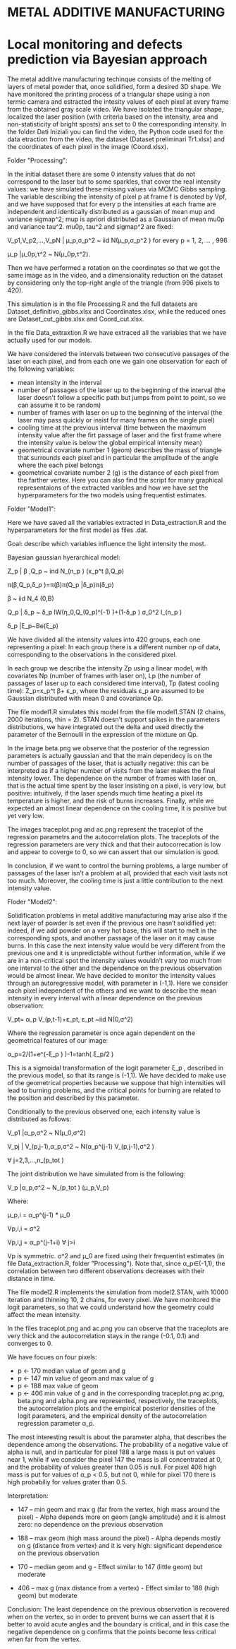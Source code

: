 # METAL ADDITIVE MANUFACTURING
# Local monitoring and defects prediction via Bayesian approach

The metal additive manufacturing techinque consists of the melting of layers of metal powder that, once solidified, form a desired 3D shape. We have monitored the printing process of a triangular shape using a non termic camera and estracted the intesity values of each pixel at every frame from the obtained gray scale video. We have isolated the triangular shape, localized the laser position (with criteria based on the intensity, area and non-statisticity of bright sposts) ans set to 0 the corresponding intensity.
In the folder Dati Iniziali you can find the video, the Python code used for the data etraction from the video, the dataset (Dataset preliminari Tr1.xlsx) and the coordinates of each pixel in the image (Coord.xlsx).

Folder "Processing":

In the initial dataset there are some 0 intensity values that do not correspond to the laser but to some sparkles, that cover the real intensity values: we have simulated these missing values via MCMC Gibbs sampling.
The variable describing the intensity of pixel p at frame f is denoted by Vpf, and we have supposed that for every p the intensities at each frame are independent and identically distributed as a gaussian of mean mup and variance sigmap^2; mup is apriori distributed as a Gaussian of mean mu0p and variance tau^2. mu0p, tau^2 and sigmap^2 are fixed:

V_p1,V_p2,…,V_pN |  μ_p,σ_p^2  ~ iid N(μ_p,σ_p^2 ) for every p = 1, 2, ... , 996

μ_p |μ_0p,τ^2  ~ N(μ_0p,τ^2).

Then we have performed a rotation on the coordinates so that we got the same image as in the video, and a dimensionality reduction on the dataset by considering only the top-right angle of the triangle (from 996 pixels to 420).

This simulation is in the file Processing.R and the full datasets are Dataset_definitivo_gibbs.xlsx and Coordinates.xlsx, while the reduced ones are Dataset_cut_gibbs.xlsx and Coord_cut.xlsx.

In the file Data_extraxtion.R we have extraced all the variables that we have actually used for our models.

We have considered the intervals between two consecutive passages of the laser on each pixel, and from each one we gain one observation for each of the following variables:
- mean intensity in the interval
- number of passages of the laser up to the beginning of the interval (the laser doesn't follow a specific path but jumps from point to point, so we can assume it to be random)
- number of frames with laser on up to the beginning of the interval (the laser may pass quickly or insist for many frames on the single pixel)
- cooling time at the previous interval (time between the maximum intensity value after the firt passage of laser and the first frame where the intensity value is below the global empirical intensity mean)
- geometrical covariate number 1 (geom) describes the mass of triangle that surrounds each pixel and in particular the amplitude of the angle where the each pixel belongs
- geometrical covariate number 2 (g) is the distance of each pixel from the farther vertex.
Here you can also find the script for many graphical representaions of the extracted varibles and how we have set the hyperparameters for the two models using frequentist estimates.

Folder "Model1":

Here we have saved all the variables extracted in Data_extraction.R and the hyperparameters for the first model as files .dat.


Goal: describe which variables influence the light intensity the most.

Bayesian gaussian hyerarchical model:

Z_p | β ,Q_p   ~ ind N_(n_p ) (x_p^t β,Q_p)

π(β,Q_p,δ_p )=π(β)π(Q_p |δ_p)π(δ_p)

β ~ iid N_4 (0,B)

Q_p | δ_p  ~ δ_p IW(η_0,Q_(0_p)^(-1) )+(1-δ_p ) σ_0^2 I_(n_p )

δ_p |ξ_p~Be(ξ_p)

We have divided all the intensity values into 420 groups, each one representing a pixel:
In each group there is a different number np of data, corresponding to the observations in the considered pixel.

In each group we describe the intensity Zp using a linear model, with covariates Np (number of frames with laser on), Lp (the number of passages of laser up to each considered time interval), Tp (latest cooling time): Z_p=x_p^t β+ ε_p, where the residuals ε_p are assumed to be Gaussian distributed with mean 0 and covariance Qp.

The file model1.R simulates this model from the file model1.STAN (2 chains, 2000 iterations, thin = 2).
STAN doesn’t support spikes in the parameters distributions, we have integrated out the delta and used directly the parameter of the Bernoulli in the expression of the mixture on Qp.

In the image beta.png we observe that the posterior of the regression parameters is actually gaussian and that the main dependecy is on the number of passages of the laser, that is actually negative: this can be interpreted as if a higher number of visits from the laser makes the final intensity lower. The dependence on the number of frames with laser on, that is the actual time spent by the laser insisting on a pixel, is very low, but positive: intuitively, if the laser spends much time heating a pixel its temperature is higher, and the risk of burns increases. Finally, while we expected an almost linear dependence on the cooling time, it is positive but yet very low.

The images traceplot.png and ac.png represent the traceplot of the regression parametrs and the autocorrelation plots. The traceplots of the regression parameters are very thick and that their autocorrecation is low and appear to coverge to 0, so we can assert that our simulation is good.

In conclusion, if we want to control the burning problems, a large number of passages of the laser isn’t a problem at all, provided that each visit lasts not too much. Moreover, the cooling time is just a little contribution to the next intensity value.


Floder "Model2":

Solidification problems in metal additive manufacturing may arise also if the next layer of powder Is set even if the previous one hasn’t solidified yet: indeed, if we add powder on a very hot base, this will start to melt in the corresponding spots, and another passage of the laser on it may cause burns. In this case the next intensity value would be very different from the previous one and it is unpredictable without further information, while if we are in a non-critical spot the intensity values wouldn’t vary too much from one interval to the other and the dependence on the previous observation would be almost linear.
We have decided to monitor the intensity values through an autoregressive model, with parameter in (-1,1).
Here we consider each pixel independent of the others and we want to describe the mean intensity in every interval with a linear dependence on the previous observation:

V_pt= α_p V_(p,t-1)+ε_pt,       ε_pt  ~iid N(0,σ^2)

Where the regression parameter is once again dependent on the geometrical features of our image: 

α_p=2/(1+e^(-ξ_p ) )-1=tanh⁡( ξ_p/2  )

This is a sigmoidal transformation of the logit parameter ξ_p , described in the previous model, so that its range is (-1,1).
We have decided to make use of the geometrical properties because we suppose that high intensities will lead to burning problems, and the critical points for burning are related to the position and described by this parameter.

Conditionally to the previous observed one, each intensity value is distributed as follows:

V_p1 |α_p,σ^2  ~ N(μ_0,σ^2)

V_pj | V_(p,j-1),α_p,σ^2  ~ N(α_p^(j-1) V_(p,j-1),σ^2 )

∀ j=2,3,…,n_(p_tot )

The joint distribution we have simulated from is the following:

V_p |α_p,σ^2   ~ N_(p_tot ) (μ_p,V_p)

Where:

μ_p,i = α_p^(j-1) * μ_0

Vp,i,i = σ^2

Vp,i,j = α_p^(j-1+i) ∀ j>i

Vp is symmetric.
σ^2 and μ_0 are fixed using their frequentist estimates (in file Data_extraction.R, folder "Processing").
Note that, since α_p∈(-1,1), the correlation between two different observations decreases with their distance in time.

The file model2.R implements the simulation from model2.STAN, with 10000 iteration and thinning 10, 2 chains, for every pixel.
We have monitored the logit parameters, so that we could understand how the geometry could affect the mean intensity.

In the files traceplot.png and ac.png you can observe that the traceplots are very thick and the autocorrelation stays in the range (-0.1, 0.1) and converges to 0.

We have focues on four pixels:
- p <- 170   median value of geom and g
- p <- 147  min value of geom and max value of g 
- p <- 188  max value of geom
- p <- 406  min value of g
and in the corresponding traceplot.png ac.png, beta.png and alpha.png are represented, respectively, the traceplots, the autocorrelation plots and the empirical posterior densities of the logit parameters, and the empirical density of the autocorrelation regression parameter α_p.

The most interesting result is about the parameter alpha, that describes the dependence among the observations. The probability of a negative value of alpha is null, and in particular for pixel 188 a large mass is put on values near 1, while if we consider the pixel 147 the mass is all concentrated at 0, and the probability of values greater than 0.05 is null. For pixel 406 high mass is put for values of α_p < 0.5, but not 0, while for pixel 170 there is high probabiliy for values grater than 0.5.

Interpretation:
-	147 – min geom and max g (far from the vertex, high mass around the pixel) - Alpha depends more on geom (angle amplitude) and it is almost zero: no dependence on the previous observation

-	188 – max geom (high mass around the pixel) - Alpha depends mostly on g (distance from vertex) and it is very high: significant dependence on the previous observation

-	170 – median geom and g - Effect similar to 147 (little geom) but moderate

-	406 – max g (max distance from a vertex) - Effect similar to 188 (high geom)  but moderate

Conclusion:
The least dependence on the previous observation is recovered when on the vertex, so in order to prevent burns we can assert that it is better to avoid acute angles and the boundary is critical, and in this case the negative dependence on g confirms that the points become less critical when far from the vertex.

